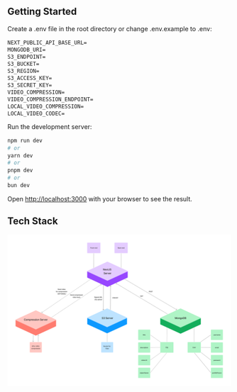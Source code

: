 ## Getting Started

Create a .env file in the root directory or change .env.example to .env:

```enviromment
NEXT_PUBLIC_API_BASE_URL=
MONGODB_URI=
S3_ENDPOINT=
S3_BUCKET=
S3_REGION=
S3_ACCESS_KEY=
S3_SECRET_KEY=
VIDEO_COMPRESSION=
VIDEO_COMPRESSION_ENDPOINT=
LOCAL_VIDEO_COMPRESSION=
LOCAL_VIDEO_CODEC=
```

Run the development server:

```bash
npm run dev
# or
yarn dev
# or
pnpm dev
# or
bun dev
```

Open [http://localhost:3000](http://localhost:3000) with your browser to see the result.

## Tech Stack

![Primal Tech Stack](/public/images/primalTechStack.png)
